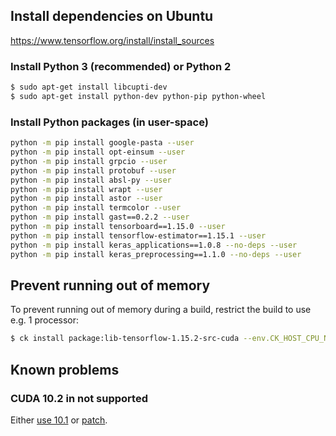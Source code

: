 ## Install dependencies on Ubuntu

https://www.tensorflow.org/install/install_sources

### Install Python 3 (recommended) or Python 2 
```bash
$ sudo apt-get install libcupti-dev
$ sudo apt-get install python-dev python-pip python-wheel
```

### Install Python packages (in user-space)
```bash
python -m pip install google-pasta --user
python -m pip install opt-einsum --user
python -m pip install grpcio --user
python -m pip install protobuf --user
python -m pip install absl-py --user
python -m pip install wrapt --user
python -m pip install astor --user
python -m pip install termcolor --user
python -m pip install gast==0.2.2 --user
python -m pip install tensorboard==1.15.0 --user
python -m pip install tensorflow-estimator==1.15.1 --user
python -m pip install keras_applications==1.0.8 --no-deps --user
python -m pip install keras_preprocessing==1.1.0 --no-deps --user
```

## Prevent running out of memory

To prevent running out of memory during a build, restrict the build to use
e.g. 1 processor:
```bash
$ ck install package:lib-tensorflow-1.15.2-src-cuda --env.CK_HOST_CPU_NUMBER_OF_PROCESSORS=1
```

## Known problems

### CUDA 10.2 in not supported

Either [use 10.1](https://github.com/tensorflow/tensorflow/issues/34429) or
[patch](https://github.com/tensorflow/tensorflow/commit/67edc16326d6328e7ef096e1b06f81dae1bfb816).
